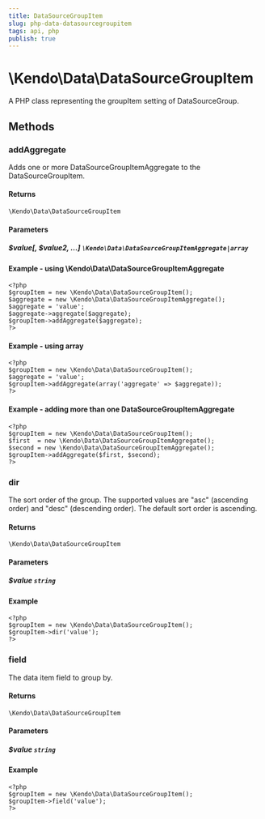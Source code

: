 ```yaml
---
title: DataSourceGroupItem
slug: php-data-datasourcegroupitem
tags: api, php
publish: true
---
```


# \Kendo\Data\DataSourceGroupItem

A PHP class representing the groupItem setting of DataSourceGroup.


## Methods

### addAggregate

Adds one or more DataSourceGroupItemAggregate to the DataSourceGroupItem.

#### Returns
`\Kendo\Data\DataSourceGroupItem`

#### Parameters

##### $value[, $value2, ...] `\Kendo\Data\DataSourceGroupItemAggregate|array`

#### Example - using \Kendo\Data\DataSourceGroupItemAggregate

    <?php
    $groupItem = new \Kendo\Data\DataSourceGroupItem();
    $aggregate = new \Kendo\Data\DataSourceGroupItemAggregate();
    $aggregate = 'value';
    $aggregate->aggregate($aggregate);
    $groupItem->addAggregate($aggregate);
    ?>

#### Example - using array

    <?php
    $groupItem = new \Kendo\Data\DataSourceGroupItem();
    $aggregate = 'value';
    $groupItem->addAggregate(array('aggregate' => $aggregate));
    ?>

#### Example - adding more than one DataSourceGroupItemAggregate

    <?php
    $groupItem = new \Kendo\Data\DataSourceGroupItem();
    $first  = new \Kendo\Data\DataSourceGroupItemAggregate();
    $second = new \Kendo\Data\DataSourceGroupItemAggregate();
    $groupItem->addAggregate($first, $second);
    ?>

### dir
The sort order of the group. The supported values are "asc" (ascending order) and "desc" (descending order). The default sort order is ascending.

#### Returns
`\Kendo\Data\DataSourceGroupItem`

#### Parameters

##### $value `string`



#### Example 
    <?php
    $groupItem = new \Kendo\Data\DataSourceGroupItem();
    $groupItem->dir('value');
    ?>

### field
The data item field to group by.

#### Returns
`\Kendo\Data\DataSourceGroupItem`

#### Parameters

##### $value `string`



#### Example 
    <?php
    $groupItem = new \Kendo\Data\DataSourceGroupItem();
    $groupItem->field('value');
    ?>

